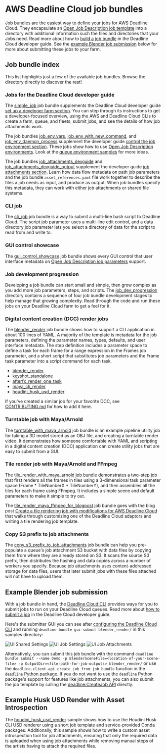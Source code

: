 # AWS Deadline Cloud job bundles

Job bundles are the easiest way to define your jobs for AWS Deadline Cloud. They encapsulate
an [Open Job Description job template](https://github.com/OpenJobDescription/openjd-specifications/wiki) into a directory
with additional information such the files and directories that your Jobs need. Read more about
how to [build a job bundle](https://docs.aws.amazon.com/deadline-cloud/latest/developerguide/build-job-bundle.html)
in the Deadline Cloud developer guide. See the [example Blender job submission](#example-blender-job-submission) below
for more about submitting these jobs to your farm.

## Job bundle index

This list highlights just a few of the available job bundles. Browse the directory directly to discover the rest!

### Jobs for the Deadline Cloud developer guide

The [simple_job](simple_job/template.yaml) job bundle supplements the Deadline Cloud developer guide
[set up a developer farm section](https://docs.aws.amazon.com/deadline-cloud/latest/developerguide/getting-started-dev.html).
You can step through its instructions to get a developer-focused overview, using the AWS and Deadline Cloud CLIs to create a farm, queue,
and fleets, submit jobs, and see the details of how job attachments work.

The job bundles [job_env_vars](job_env_vars/template.yaml), [job_env_with_new_command](job_env_with_new_command/template.yaml), and
[job_env_daemon_process](job_env_daemon_process/template.yaml) supplement the developer guide
[control the job environment section](https://docs.aws.amazon.com/deadline-cloud/latest/developerguide/control-the-job-environment.html).
These jobs show how to use [Open Job Description environments](https://github.com/OpenJobDescription/openjd-specifications/wiki/2023-09-Template-Schemas#4-environment).
Look at the [queue environment samples](../queue_environments) for more ideas.

The job bundles [job_attachments_devguide](job_attachments_devguide) and [job_attachments_devguide_output](job_attachments_devguide_output)
supplement the developer guide [job attachments section](https://docs.aws.amazon.com/deadline-cloud/latest/developerguide/build-job-attachments.html).
Learn how data flow metadata on path job parameters and the job bundle `asset_references.yaml` file work together to describe the files
a job needs as input, and produce as output. When job bundles specify this metadata, they can work with either job attachments or shared file systems.

### CLI job

The [cli_job](cli_job/template.yaml) job bundle is a way to submit a multi-line bash script to Deadline Cloud. The script job parameter uses a multi-line
edit control, and a data directory job parameter lets you select a directory of data for the script to read from and write to.

### GUI control showcase

The [gui_control_showcase](gui_control_showcase/template.yaml) job bundle shows every GUI control that user interface metadata
on [Open Job Description job parameters](https://github.com/OpenJobDescription/openjd-specifications/wiki/2023-09-Template-Schemas#2-jobparameterdefinition)
support.

### Job development progression

Developing a job bundle can start small and simple, then grow complex as you add more job parameters, steps, and scripts.
The [job_dev_progression](job_dev_progression) directory contains a sequence of four job bundle development stages to help
manage that growing complexity. Read through the code and run these jobs on your Deadline Cloud farm to get a feel for it.

### Digital content creation (DCC) render jobs

The [blender_render](blender_render/template.yaml) job bundle shows how to support a CLI application in about 100 lines of YAML. A majority of
the template is metadata for the job parameters, defining the parameter names, types, defaults, and user interface metadata.
The step definition includes a parameter space to define a task for each frame for a range expression in the Frames job parameter,
and a short script that substitutes job parameters and the Frame task parameter into a script command for each task.

* [blender_render](blender_render/template.yaml)
* [keyshot_standalone](keyshot_standalone)
* [afterfx_render_one_task](afterfx_render_one_task)
* [maya_cli_render](maya_cli_render)
* [houdini_husk_usd_render](houdini_husk_usd_render)

If you've created a similar job for your favorite DCC, see [CONTRIBUTING.md](../CONTRIBUTING.md) for how to add it here.

### Turntable job with Maya/Arnold

The [turntable_with_maya_arnold](turntable_with_maya_arnold) job bundle is an example pipeline utility job for taking a 3D model
stored as an OBJ file, and creating a turntable render video. It demonstrates how someone comfortable with YAML
and scripting in a digital content creation (DCC) application can create utility jobs that are easy to submit from a GUI.

### Tile render job with Maya/Arnold and FFmpeg

The [tile_render_with_maya_arnold](tile_render_with_maya_arnold) job bundle demonstrates a two-step job that first renders
all the frames in tiles using a 3-dimensional task parameter space (Frame * TileNumberX * TileNumberY), and then assembles
all the tiles for each frame using FFmpeg. It includes a simple scene and default parameters to make it simple to try out.

The [tile_render_maya_ffmpeg_for_blogpost](tile_render_maya_ffmpeg_for_blogpost) job bundle goes with the blog post
[Create a tile rendering job with modifications for AWS Deadline Cloud](https://aws.amazon.com/blogs/media/create-a-tile-rendering-job-with-modifications-for-aws-deadline-cloud/)
that walks through customizing one of the Deadline Cloud adaptors and writing a tile rendering job template.

### Copy S3 prefix to job attachments

The [copy_s3_prefix_to_job_attachments](copy_s3_prefix_to_job_attachments) job bundle can help you pre-populate a queue's
job attachment S3 bucket with data files by copying them from where they are already stored on S3. It scans the source
S3 prefix, then distributes the hashing and data copies across a number of workers you specify. Because job attachments
uses content-addressed storage for data files, users that later submit jobs with these files attached will not have to
upload them.

## Example Blender job submission

With a job bundle in hand, the [Deadline Cloud CLI](https://github.com/aws-deadline/deadline-cloud) provides ways for you
to submit jobs to run on your Deadline Cloud queues. Read more about
[how to submit a job](https://docs.aws.amazon.com/deadline-cloud/latest/developerguide/submit-jobs-how.html)
in the Deadline Cloud developer guide.

Here's the submitter GUI you can see after [configuring the Deadline Cloud CLI](https://github.com/aws-deadline/deadline-cloud/blob/mainline/README.md#configuration)
and running `deadline bundle gui-submit blender_render/` in this samples directory:

![UI Shared Settings](../.images/blender_submit_shared_settings.png) ![UI Job Settings](../.images/blender_submit_job_settings.png) ![UI Job Attachments](../.images/blender_submit_job_attachments.png)

Alternatively, you can submit this job bundle with the command
`deadline bundle submit --name Demo -p BlenderSceneFile=<location-of-your-scene-file> -p OutputDir=<file-path-for-job-outputs> blender_render/`
or use the `deadline.client.api.create_job_from_job_bundle` function in the [`deadline` Python package](https://github.com/aws-deadline/deadline-cloud).
If you do not want to use the `deadline` Python package's support for features like job attachments, you can also submit the job template by calling the
[deadline:CreateJob API](https://docs.aws.amazon.com/deadline-cloud/latest/APIReference/API_CreateJob.html) directly.


## Example Husk USD Render with Asset Introspection 

The [houdini_husk_usd_render](houdini_husk_usd_render) sample shows how to use the Houdini Husk CLI USD renderer using a short job template and service-provided Conda packages.
Additionally, this sample shows how to write a custom asset introspection tool for job attachments, ensuring that only the required data is uploaded when using job attachments 
while removing manual steps of the artists having to attach the required files.